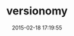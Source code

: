 ---
layout: post
title:  "versionomy"
repo:   "dazuma/versionomy"
date:   2015-02-18 17:19:55
gemurl: http://dazuma.github.com/versionomy
---